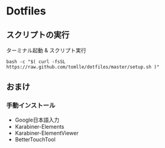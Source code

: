 # Dotfiles 

## スクリプトの実行
ターミナル起動 & スクリプト実行
```shell
bash -c "$( curl -fsSL https://raw.github.com/tomlle/dotfiles/master/setup.sh )"
```

## おまけ
### 手動インストール
- Google日本語入力
- Karabiner-Elements
- Karabiner-ElementViewer
- BetterTouchTool
